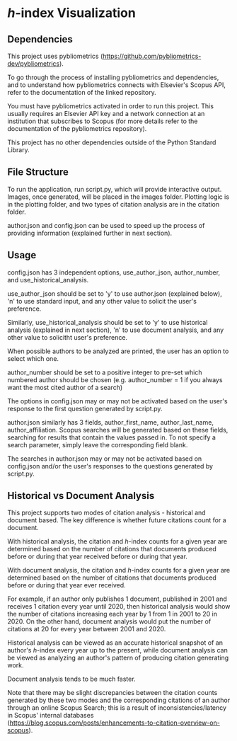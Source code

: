 # *h*-index Visualization

## Dependencies

This project uses pybliometrics (https://github.com/pybliometrics-dev/pybliometrics). 

To go through the process of installing pybliometrics and dependencies, and to 
understand how pybliometrics connects with Elsevier's Scopus API, refer to the
documentation of the linked repository. 

You must have pybliometrics activated in order to run this project. This usually
requires an Elsevier API key and a network connection at an institution that
subscribes to Scopus (for more details refer to the documentation of the
pybliometrics repository).

This project has no other dependencies outside of the Python Standard Library.

## File Structure

To run the application, run script.py, which will provide interactive output. 
Images, once generated, will be placed in the images folder. Plotting logic is
in the plotting folder, and two types of citation analysis are in the citation
folder. 

author.json and config.json can be used to speed up the process of providing
information (explained further in next section). 

## Usage

config.json has 3 independent options, use_author_json, author_number, and 
use_historical_analysis.

use_author_json should be set to 'y' to use author.json (explained below), 'n'
to use standard input, and any other value to solicit the user's preference.

Similarly, use_historical_analysis should be set to 'y' to use historical
analysis (explained in next section), 'n' to use document analysis, and any
other value to solicitht user's preference.

When possible authors to be analyzed are printed, the user has an option to
select which one.

author_number should be set to a positive integer to pre-set which numbered author
should be chosen (e.g. author_number = 1 if you always want the most cited author 
of a search)

The options in config.json may or may not be activated based on the user's
response to the first question generated by script.py. 

author.json similarly has 3 fields, author_first_name, author_last_name, 
author_affiliation. Scopus searches will be generated based on these fields, 
searching for results that contain the values passed in. To not specify a search 
parameter, simply leave the corresponding field blank. 

The searches in author.json may or may not be activated based on config.json
and/or the user's responses to the questions generated by script.py.

## Historical vs Document Analysis

This project supports two modes of citation analysis - historical and document
based. The key difference is whether future citations count for a document. 

With historical analysis, the citation and *h*-index counts for a given year are
determined based on the number of citations that documents produced before or 
during that year received before or during that year. 

With document analysis, the citation and *h*-index counts for a given year are
determined based on the number of citations that documents produced before or
during that year ever received. 

For example, if an author only publishes 1 document, published in 2001
and receives 1 citation every year until 2020, then historical analysis would
show the number of citations increasing each year by 1 from 1 in 2001 to 20
in 2020. On the other hand, document analysis would put the number of citations
at 20 for every year between 2001 and 2020. 

Historical analysis can be viewed as an accurate historical snapshot of an 
author's *h*-index every year up to the present, while document analysis can be
viewed as analyzing an author's pattern of producing citation generating work. 

Document analysis tends to be much faster. 

Note that there may be slight discrepancies between the citation counts
generated by these two modes and the corresponding citations of an author
through an online Scopus Search; this is a result of inconsistencies/latency in 
Scopus' internal databases (https://blog.scopus.com/posts/enhancements-to-citation-overview-on-scopus).